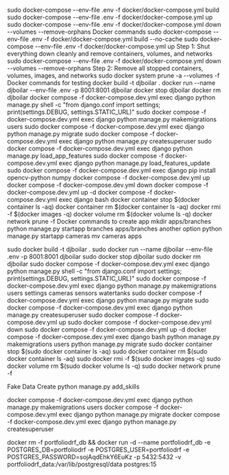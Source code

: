 sudo docker-compose --env-file .env -f docker/docker-compose.yml build
sudo docker-compose --env-file .env -f docker/docker-compose.yml up
sudo docker-compose --env-file .env -f docker/docker-compose.yml down --volumes --remove-orphans
Docker commands
sudo docker-compose --env-file .env -f docker/docker-compose.yml build --no-cache
sudo docker-compose --env-file .env -f docker/docker-compose.yml up
Step 1: Shut everything down cleanly and remove containers, volumes, and networks
sudo docker-compose --env-file .env -f docker/docker-compose.yml down --volumes --remove-orphans
Step 2: Remove all stopped containers, volumes, images, and networks
sudo docker system prune -a --volumes -f
Docker commands for testing
docker build -t djboilar .
docker run --name djboilar --env-file .env -p 8001:8001 djboilar
docker stop djboilar
docker rm djboilar
docker compose -f docker-compose.dev.yml exec django python manage.py shell -c "from django.conf import settings; print(settings.DEBUG, settings.STATIC_URL)"
sudo docker compose -f docker-compose.dev.yml exec django python manage.py makemigrations users
sudo docker compose -f docker-compose.dev.yml exec django python manage.py migrate
sudo docker compose -f docker-compose.dev.yml exec django python manage.py createsuperuser
sudo docker compose -f docker-compose.dev.yml exec django python manage.py load_app_features
sudo docker compose -f docker-compose.dev.yml exec django python manage.py load_features_update
sudo docker compose -f docker-compose.dev.yml exec django pip install opencv-python numpy
docker compose -f docker-compose.dev.yml up
docker compose -f docker-compose.dev.yml down
docker compose -f docker-compose.dev.yml up -d
docker compose -f docker-compose.dev.yml exec django bash
docker container stop $(docker container ls -aq)
docker container rm $(docker container ls -aq)
docker rmi -f $(docker images -q)
docker volume rm $(docker volume ls -q)
docker network prune -f
Docker commands to create app
mkdir apps/branches
python manage.py startapp branches apps/branches
another option
python manage.py startapp cameras
mv cameras apps

sudo docker build -t djboilar .
sudo docker run --name djboilar --env-file .env -p 8001:8001 djboilar
sudo docker stop djboilar
sudo docker rm djboilar
sudo docker compose -f docker-compose.dev.yml exec django python manage.py shell -c "from django.conf import settings; print(settings.DEBUG, settings.STATIC_URL)"
sudo docker compose -f docker-compose.dev.yml exec django python manage.py makemigrations users settings cameras sensors watertanks
sudo docker compose -f docker-compose.dev.yml exec django python manage.py migrate
sudo docker compose -f docker-compose.dev.yml exec django python manage.py createsuperuser
sudo docker compose -f docker-compose.dev.yml up
sudo docker compose -f docker-compose.dev.yml down
sudo docker compose -f docker-compose.dev.yml up -d
docker compose -f docker-compose.dev.yml exec django bash
python manage.py makemigrations users
python manage.py migrate
sudo docker container stop $(sudo docker container ls -aq)
sudo docker container rm $(sudo docker container ls -aq)
sudo docker rmi -f $(sudo docker images -q)
sudo docker volume rm $(sudo docker volume ls -q)
sudo docker network prune -f

Fake Data Create
python manage.py add_skills


docker compose -f docker-compose.dev.yml exec django python manage.py makemigrations users
docker compose -f docker-compose.dev.yml exec django python manage.py migrate
docker compose -f docker-compose.dev.yml exec django python manage.py createsuperuser


docker rm -f portfoliodrf_db && docker run -d --name portfoliodrf_db -e POSTGRES_DB=portfoliodrf -e POSTGRES_USER=portfoliodrf -e POSTGRES_PASSWORD=sojAqdEhkY6EuKz -p 5432:5432 -v portfoliodrf_data:/var/lib/postgresql/data postgres:15
